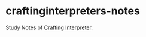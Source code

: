 # craftinginterpreters-notes

Study Notes of [Crafting Interpreter](https://craftinginterpreters.com/).